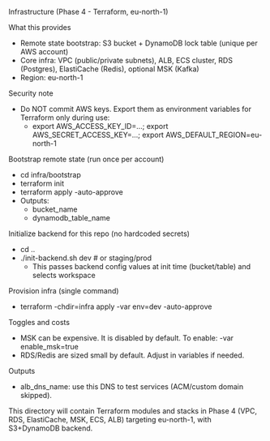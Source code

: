 Infrastructure (Phase 4 - Terraform, eu-north-1)

What this provides
- Remote state bootstrap: S3 bucket + DynamoDB lock table (unique per AWS account)
- Core infra: VPC (public/private subnets), ALB, ECS cluster, RDS (Postgres), ElastiCache (Redis), optional MSK (Kafka)
- Region: eu-north-1

Security note
- Do NOT commit AWS keys. Export them as environment variables for Terraform only during use:
  - export AWS_ACCESS_KEY_ID=...; export AWS_SECRET_ACCESS_KEY=...; export AWS_DEFAULT_REGION=eu-north-1

Bootstrap remote state (run once per account)
- cd infra/bootstrap
- terraform init
- terraform apply -auto-approve
- Outputs:
  - bucket_name
  - dynamodb_table_name

Initialize backend for this repo (no hardcoded secrets)
- cd ..
- ./init-backend.sh dev    # or staging/prod
  - This passes backend config values at init time (bucket/table) and selects workspace

Provision infra (single command)
- terraform -chdir=infra apply -var env=dev -auto-approve

Toggles and costs
- MSK can be expensive. It is disabled by default. To enable: -var enable_msk=true
- RDS/Redis are sized small by default. Adjust in variables if needed.

Outputs
- alb_dns_name: use this DNS to test services (ACM/custom domain skipped).

This directory will contain Terraform modules and stacks in Phase 4
(VPC, RDS, ElastiCache, MSK, ECS, ALB) targeting eu-north-1, with S3+DynamoDB backend.


